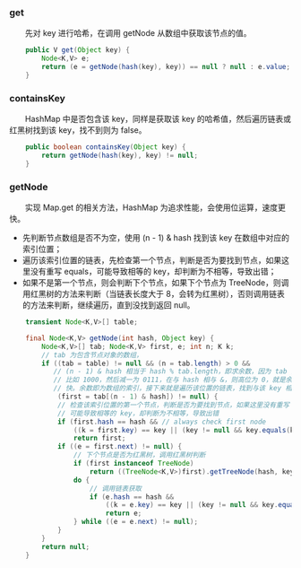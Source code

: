 
### get
　　先对 key 进行哈希，在调用 getNode 从数组中获取该节点的值。

```java
    public V get(Object key) {
        Node<K,V> e;
        return (e = getNode(hash(key), key)) == null ? null : e.value;
    }
```

### containsKey
　　HashMap 中是否包含该 key，同样是获取该 key 的哈希值，然后遍历链表或红黑树找到该 key，找不到则为 false。

```java
    public boolean containsKey(Object key) {
        return getNode(hash(key), key) != null;
    }
```

### getNode
　　实现 Map.get 的相关方法，HashMap 为追求性能，会使用位运算，速度更快。

- 先判断节点数组是否不为空，使用 (n - 1) & hash 找到该 key 在数组中对应的索引位置；
- 遍历该索引位置的链表，先检查第一个节点，判断是否为要找到节点，如果这里没有重写 equals，可能导致相等的 key，却判断为不相等，导致出错；
- 如果不是第一个节点，则会判断下个节点，如果下个节点为 TreeNode，则调用红黑树的方法来判断（当链表长度大于 8，会转为红黑树），否则调用链表的方法来判断，继续遍历，直到没找到返回 null。

```java
    transient Node<K,V>[] table;

    final Node<K,V> getNode(int hash, Object key) {
        Node<K,V>[] tab; Node<K,V> first, e; int n; K k;
        // tab 为包含节点对象的数组，
        if ((tab = table) != null && (n = tab.length) > 0 &&
           // (n - 1) & hash 相当于 hash % tab.length，即求余数，因为 tab 为 2 的次方，所以高位为 1，其余为 0，
           // 比如 1000，然后减一为 0111，在与 hash 相与 &，则高位为 0，就是余数，之所以用位运算，是速度更
           // 快。余数即为数组的索引，接下来就是遍历该位置的链表，找到与该 key 相等的节点
            (first = tab[(n - 1) & hash]) != null) {
            // 检查该索引位置的第一个节点，判断是否为要找到节点，如果这里没有重写 equals，
            // 可能导致相等的 key，却判断为不相等，导致出错
            if (first.hash == hash && // always check first node
                ((k = first.key) == key || (key != null && key.equals(k))))
                return first;
            if ((e = first.next) != null) {
                // 下个节点是否为红黑树，调用红黑树判断
                if (first instanceof TreeNode)
                    return ((TreeNode<K,V>)first).getTreeNode(hash, key);
                do {
                    // 调用链表获取
                    if (e.hash == hash &&
                        ((k = e.key) == key || (key != null && key.equals(k))))
                        return e;
                } while ((e = e.next) != null);
            }
        }
        return null;
    }
```
